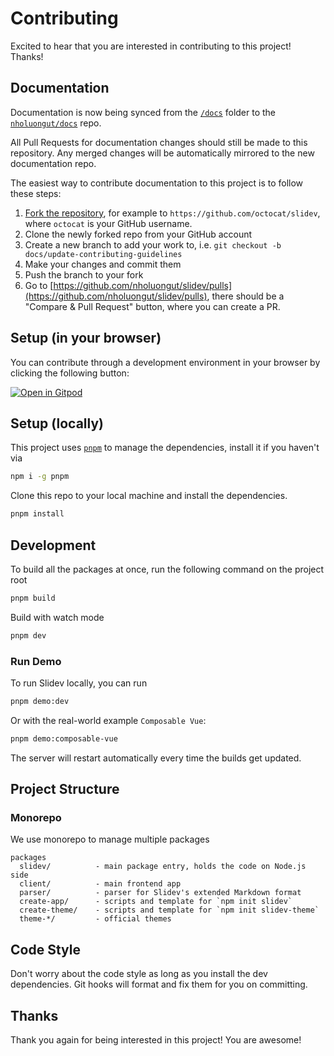 # Contributing

Excited to hear that you are interested in contributing to this project! Thanks!

## Documentation

Documentation is now being synced from the [`/docs`](https://github.com/nholuongut/slidev/tree/main/docs) folder to the [`nholuongut/docs`](https://github.com/nholuongut/docs) repo.

All Pull Requests for documentation changes should still be made to this repository. Any merged changes will be automatically mirrored to the new documentation repo.

The easiest way to contribute documentation to this project is to follow these steps:

1. [Fork the repository](https://docs.github.com/en/pull-requests/collaborating-with-pull-requests/working-with-forks/fork-a-repo), for example to `https://github.com/octocat/slidev`, where `octocat` is your GitHub username.
2. Clone the newly forked repo from your GitHub account
3. Create a new branch to add your work to, i.e. `git checkout -b docs/update-contributing-guidelines`
4. Make your changes and commit them
5. Push the branch to your fork
6. Go to [https://github.com/nholuongut/slidev/pulls](https://github.com/nholuongut/slidev/pulls), there should be a "Compare & Pull Request" button, where you can create a PR.

## Setup (in your browser)

You can contribute through a development environment in your browser by clicking the following button:

[![Open in Gitpod](https://gitpod.io/button/open-in-gitpod.svg)](https://gitpod.io/#https://github.com/nholuongut/slidev)

## Setup (locally)

This project uses [`pnpm`](https://pnpm.io/) to manage the dependencies, install it if you haven't via

```bash
npm i -g pnpm
```

Clone this repo to your local machine and install the dependencies.

```bash
pnpm install
```

## Development

To build all the packages at once, run the following command on the project root

```bash
pnpm build
```

Build with watch mode

```bash
pnpm dev
```

### Run Demo

To run Slidev locally, you can run

```bash
pnpm demo:dev
```

Or with the real-world example `Composable Vue`:

```bash
pnpm demo:composable-vue
```

The server will restart automatically every time the builds get updated.

## Project Structure

### Monorepo

We use monorepo to manage multiple packages

```
packages
  slidev/          - main package entry, holds the code on Node.js side
  client/          - main frontend app
  parser/          - parser for Slidev's extended Markdown format
  create-app/      - scripts and template for `npm init slidev`
  create-theme/    - scripts and template for `npm init slidev-theme`
  theme-*/         - official themes
```

## Code Style

Don't worry about the code style as long as you install the dev dependencies. Git hooks will format and fix them for you on committing.

## Thanks

Thank you again for being interested in this project! You are awesome!

